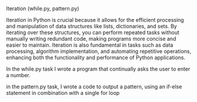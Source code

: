 Iteration (while.py, pattern.py)

Iteration in Python is crucial because it allows for the efficient processing and manipulation of data structures like lists, dictionaries, and sets. 
By iterating over these structures, you can perform repeated tasks without manually writing redundant code, making programs more concise and easier to maintain. 
Iteration is also fundamental in tasks such as data processing, algorithm implementation, and automating repetitive operations, enhancing both the functionality and performance of Python applications.

In the while.py task I wrote a program that continually asks the user to enter a number.

in the pattern.py task, I wrote a code to output a pattern, using an if-else statement in combination with a single for loop 
